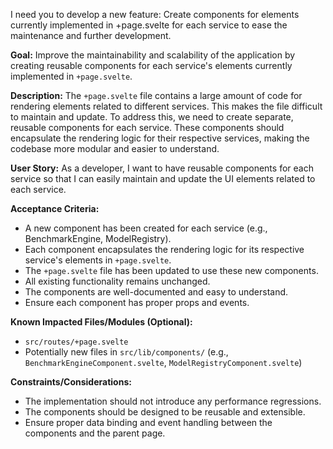 I need you to develop a new feature: Create components for elements currently implemented in +page.svelte for each service to ease the maintenance and further development.

**Goal:** Improve the maintainability and scalability of the application by creating reusable components for each service's elements currently implemented in `+page.svelte`.

**Description:** The `+page.svelte` file contains a large amount of code for rendering elements related to different services. This makes the file difficult to maintain and update. To address this, we need to create separate, reusable components for each service. These components should encapsulate the rendering logic for their respective services, making the codebase more modular and easier to understand.

**User Story:** As a developer, I want to have reusable components for each service so that I can easily maintain and update the UI elements related to each service.

**Acceptance Criteria:**

*   A new component has been created for each service (e.g., BenchmarkEngine, ModelRegistry).
*   Each component encapsulates the rendering logic for its respective service's elements in `+page.svelte`.
*   The `+page.svelte` file has been updated to use these new components.
*   All existing functionality remains unchanged.
*   The components are well-documented and easy to understand.
*   Ensure each component has proper props and events.

**Known Impacted Files/Modules (Optional):**

*   `src/routes/+page.svelte`
*   Potentially new files in `src/lib/components/` (e.g., `BenchmarkEngineComponent.svelte`, `ModelRegistryComponent.svelte`)

**Constraints/Considerations:**

*   The implementation should not introduce any performance regressions.
*   The components should be designed to be reusable and extensible.
*   Ensure proper data binding and event handling between the components and the parent page.